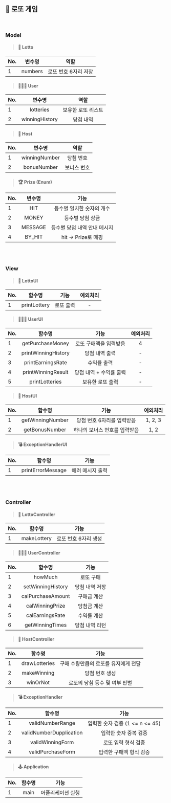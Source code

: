 ## 🎱 로또 게임

<br/>

### Model

>#### 🎰 Lotto
| No. |   변수명   |      역할      |
|-----|:-------:|:------------:|
| 1   | numbers | 로또 번호 6자리 저장 |       

>#### 🧑🏻‍💻 User
| No. |      변수명       |     역할     |   
|-----|:--------------:|:----------:|
| 1   |   lotteries    | 보유한 로또 리스트 |
| 2   | winningHistory |   당첨 내역    |


>#### 🏦 Host
| No. |      변수명       |  역할   |   
|-----|:--------------:|:-----:|
| 1   | winningNumber  | 당첨 번호 |
| 2   |bonusNumber|보너스 번호|

>#### 🏆 Prize (Enum)
| No. |   변수명   |        기능        | 
|-----|:-------:|:----------------:|
| 1   |   HIT   |  등수별 일치한 숫자의 개수  |
| 2   |  MONEY  |    등수별 당첨 상금     |
| 3   | MESSAGE | 등수별 당첨 내역 안내 메시지 |
| 4   | BY_HIT  | hit -> Prize로 매핑 |



<br/></br>



### View

> #### 🎰 LottoUI
| No. |       함수명       |      기능      | 예외처리 |
|-----|:---------------:|:------------:|:----:|
| 1   |  printLottery   |    로또 출력     |  -   |

> #### 🧑🏻‍💻 UserUI
| No. |         함수명         |       기능       |  예외처리   |
|-----|:-------------------:|:--------------:|:-------:|
| 1   |  getPurchaseMoney   | 로또 구매액을 입력받음 |  4   |
| 2   | printWinningHistory |    당첨 내역 출력    |    -    |
| 3   |  printEarningsRate  |     수익률 출력     |    -    |
| 4   | printWinningResult  | 당첨 내역 + 수익률 출력 |    -    |
| 5   |   printLotteries    | 보유한 로또 출력 | - |

>#### 🏦 HostUI
| No. |         함수명         |       기능       |  예외처리   |
|-----|:-------------------:|:--------------:|:-------:|
| 1   |  getWinningNumber   | 당첨 번호 6자리를 입력받음  | 1, 2, 3 |
| 2   |   getBonusNumber    | 하나의 보너스 번호를 입력받음 |  1, 2   |


>#### 💣 ExceptionHandlerUI
| No. |        함수명        |            기능            |
|-----|:-----------------:|:------------------------:|
| 1   | printErrorMessage | 에러 메시지 출력 |

<br/></br>

### Controller

>#### 🎰 LottoController
| No. |     함수명     |      기능      |
|-----|:-----------:|:------------:|
| 1   | makeLottery | 로또 번호 6자리 생성 |

>#### 🧑🏻‍💻 UserController
| No. |        함수명        |      기능      |  
|-----|:-----------------:|:------------:|
| 1   |      howMuch      |    로또 구매     |
| 2   | setWinningHistory |   당첨 내역 저장   |
| 3   | calPurchaseAmount |    구매금 계산    |
| 4   |  calWinningPrize  |    당첨금 계산    |
| 5   |  calEarningsRate  |    수익률 계산    |
|6 | getWinningTimes | 당첨 내역 리턴 |


>#### 🏦 HostController
| No. |      함수명      |          기능          |  
|-----|:-------------:|:--------------------:|
| 1   | drawLotteries | 구매 수량만큼의 로또를 유저에게 전달 |
| 2   |  makeWinning  |       당첨 번호 생성       |
| 3   |   winOrNot    |  로또의 당첨 등수 및 여부 판별   |

>#### 💣 ExceptionHandler
| No. |           함수명           |            기능            |
|-----|:-----------------------:|:------------------------:|
| 1   |    validNumberRange     | 입력한 숫자 검증 (1 <= n <= 45) |
| 2   | validNumberDupplication |       입력한 숫자 중복 검증       |
| 3   |    validWinningForm     |       로또 입력 형식 검증        |
| 4   |    validPurchaseForm    |      입력한 구매액 형식 검증       |



>#### 🕹 Application
| No. |       함수명       |    기능     |  
|-----|:---------------:|:---------:|
| 1   |      main       | 어플리케이션 실행 | 
